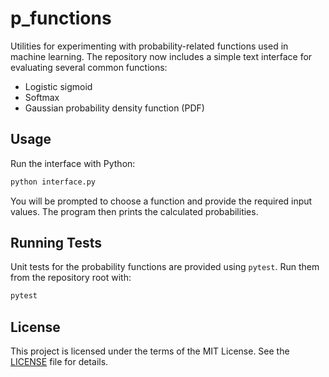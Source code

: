 # p_functions

Utilities for experimenting with probability-related functions used in machine
learning. The repository now includes a simple text interface for evaluating
several common functions:

* Logistic sigmoid
* Softmax
* Gaussian probability density function (PDF)

## Usage

Run the interface with Python:

```bash
python interface.py
```

You will be prompted to choose a function and provide the required input values.
The program then prints the calculated probabilities.

## Running Tests

Unit tests for the probability functions are provided using `pytest`.
Run them from the repository root with:

```bash
pytest
```

## License

This project is licensed under the terms of the MIT License. See the
[LICENSE](LICENSE) file for details.
